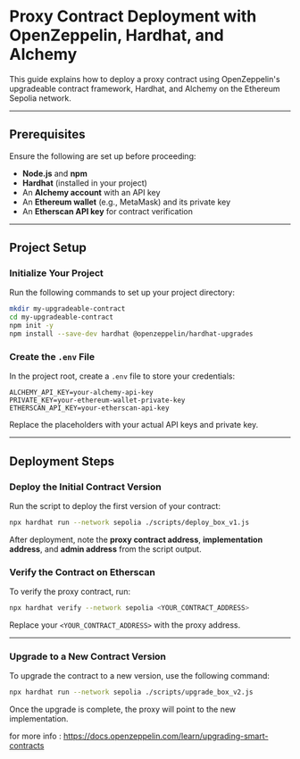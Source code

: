 # Proxy Contract Deployment with OpenZeppelin, Hardhat, and Alchemy

This guide explains how to deploy a proxy contract using OpenZeppelin's upgradeable contract framework, Hardhat, and Alchemy on the Ethereum Sepolia network.

---

## Prerequisites

Ensure the following are set up before proceeding:

- **Node.js** and **npm**  
- **Hardhat** (installed in your project)  
- An **Alchemy account** with an API key  
- An **Ethereum wallet** (e.g., MetaMask) and its private key  
- An **Etherscan API key** for contract verification  

---

## Project Setup

### Initialize Your Project
Run the following commands to set up your project directory:

```bash
mkdir my-upgradeable-contract
cd my-upgradeable-contract
npm init -y
npm install --save-dev hardhat @openzeppelin/hardhat-upgrades
```

### Create the `.env` File
In the project root, create a `.env` file to store your credentials:

```plaintext
ALCHEMY_API_KEY=your-alchemy-api-key
PRIVATE_KEY=your-ethereum-wallet-private-key
ETHERSCAN_API_KEY=your-etherscan-api-key
```

Replace the placeholders with your actual API keys and private key.

---

## Deployment Steps

### Deploy the Initial Contract Version
Run the script to deploy the first version of your contract:

```bash
npx hardhat run --network sepolia ./scripts/deploy_box_v1.js
```

After deployment, note the **proxy contract address**, **implementation address**, and **admin address** from the script output.

### Verify the Contract on Etherscan
To verify the proxy contract, run:

```bash
npx hardhat verify --network sepolia <YOUR_CONTRACT_ADDRESS>
```

Replace your `<YOUR_CONTRACT_ADDRESS>` with the proxy address.

---

### Upgrade to a New Contract Version
To upgrade the contract to a new version, use the following command:

```bash
npx hardhat run --network sepolia ./scripts/upgrade_box_v2.js
```

Once the upgrade is complete, the proxy will point to the new implementation.

for more info : https://docs.openzeppelin.com/learn/upgrading-smart-contracts
